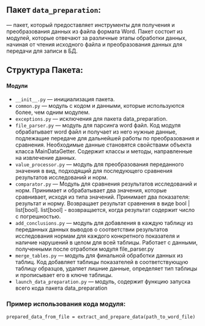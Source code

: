 ## Пакет `data_preparation`:

— пакет, который предоставляет инструменты для получения и преобразования данных из файла формата Word. 
Пакет состоит из модулей, которые отвечают за различные этапы обработки данных, начиная от чтения исходного файла 
и преобразования данных для передачи для записи в БД.

## Структура Пакета:

#### Модули
- `__init__.py` — инициализация пакета.
- `common.py` — модуль с кодом и данными, которые используются более, чем одним модулем.
- `exceptions.py` — исключения для пакета data_preparation.
- `file_parser.py` — модуль для парсинга word файл. Код модуля обрабатывает word файл и получает из него нужные данные,
подлежащие передаче для дальнейшей работы по преобразования и сравнения.
Необходимые данные становятся свойствами объекта класса MainDataGetter.
Содержит классы и методы, направленные на извлечение данных.
- `value_processor.py` — модуль для преобразования переданного значения в вид,
подходящий для последующего сравнения результатов исследований и норм.
- `comparator.py` — Модуль для сравнения результатов исследований и норм. Принимает и обрабатывает два значения,
которые сравнивает, исходя из типа значений. Принимает два показателя: результат и норму.
Возвращает результат сравнения в виде bool | list[bool]. list[bool] - возвращается, 
когда результат содержит число с погрешностью.
- `add_conclusions.py` — модуль для добавления в каждую таблицу из переданных данных выводов о соответствии
результатов исследования нормам для каждого конкретного показателя и наличие нарушений 
в целом для всей таблицы. Работает с данными, полученными после отработки модуля file_parser.py
- `merge_tables.py` — модуль для финальной обработки данных из таблиц. Код добавляет таблицы 
показателей в соответствующую таблицу образцов, удаляет лишние данные, определяет тип таблицы 
и прописывает его в ключе таблицы.
- `launch_data_preparation.py` — модуль, содержит функцию запуска всего кода пакета data_preparation

### Пример использования кода модуля:
    prepared_data_from_file = extract_and_prepare_data(path_to_word_file)